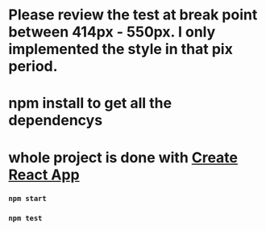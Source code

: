 # Please review the test at break point between 414px - 550px. I only implemented the style in that pix period. 

# npm install to get all the dependencys

# whole project is done with [Create React App](https://github.com/facebookincubator/create-react-app)
### `npm start`
### `npm test`